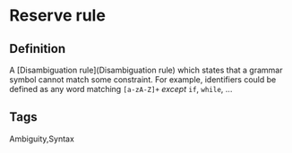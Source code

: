 # Reserve rule

## Definition
A [Disambiguation rule](Disambiguation rule) which states that a grammar symbol cannot match some constraint. For example, identifiers could be defined as any word matching ```[a-zA-Z]+``` *except* ```if```, ```while```, ...

## Tags
Ambiguity,Syntax


